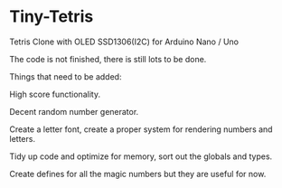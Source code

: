 # Tiny-Tetris

Tetris Clone with OLED SSD1306(I2C) for Arduino Nano / Uno


The code is not finished, there is still lots to be done.

Things that need to be added:

High score functionality.

Decent random number generator.

Create a letter font, create a proper system for rendering numbers and letters.

Tidy up code and optimize for memory, sort out the globals and types.

Create defines for all the magic numbers but they are useful for now.



